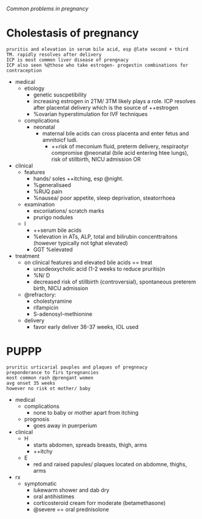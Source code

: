 ###### Common problems in pregnancy



# Cholestasis of pregnancy
    pruritis and elevation in serum bile acid, esp @late second + third TM. rapidly resolves after delivery
    ICP is most common liver disease of prengnacy
    ICP also seen %@those who take estrogen- progestin combinations for contraception
- medical
    + etiology
        * genetic suscpetibility
        * increasing estrogen in 2TM/ 3TM likely plays a role. ICP resolves after placental delivery which is the source of ++estrogen
        * %ovarian hyperstimulation for IVF techniques
    + complications
        * neonatal
            - maternal bile acids can cross placenta and enter fetus and amnitoicf ludi. 
                + ++risk of meconium fluid, preterm delivery, respiraotyr compromise @neonatal (bile acid entering htee lungs), risk of stillbirth, NICU admission OR
- clinical
    + features
        * hands/ soles ++itching, esp @night. 
        * %generalisaed
        * %RUQ pain
        * %nausea/ poor appetite, sleep deprivation, steatorrhoea
    + examination   
        * excoriiations/ scratch marks
        * prurigo nodules
    + I
        * ++serum bile acids
        * %elevation in ATs, ALP, total and bilirubin concenttraitons (however typically not tghat elevated)
        * GGT %elevated
- treatment
    + on clinical features and elevated bile acids == treat
        * ursodeoxycholic acid (1-2 weeks to reduce pruritis)n
        * %N/ D
        * decreased risk of stillbirth (controversial), spontaneous preterem birth, NICU admission
    + @refractory:
        * cholestyramine
        * rifampicin
        * S-adenosyl-methionine
    + delivery
        * favor early deliver 36-37 weeks, IOL used

# PUPPP
    pruritic urticarial pauples and plaques of pregnnacy
    preponderance to firs tpregnancies
    most common rash @prengant women
    avg onset 35 weeks
    however no risk ot mother/ baby
- medical
    + complications
        * none to baby or mother apart from itching
    + prognosis
        * goes away in puerperium
- clinical
    + H
        * starts abdomen, spreads breasts, thigh, arms
        * ++itchy
    + E
        * red and raised papules/ plaques located on abdomne, thighs, arms
- rx
    + symptomatic
        * lukewarm shower and dab dry
        * oral antihistimes
        * corticosteroid cream forr moderate (betamethasone)
        * @severe == oral prednisolone